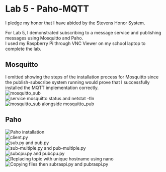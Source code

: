 # Lab 5 - Paho-MQTT
I pledge my honor that I have abided by the Stevens Honor System.  
  
For Lab 5, I demonstrated subscribing to a message service and publishing messages using Mosquitto and Paho.  
I used my Raspberry Pi through VNC Viewer on my school laptop to complete the lab.  
## Mosquitto
I omitted showing the steps of the installation process for Mosquitto since the publish-subscribe system running would prove that I successfully installed the MQTT implementation correctly.  
![mosquitto_sub](./mosquitto_sub.png)  
![service mosquitto status and netstat -tln](./mosquitto_status.png)  
![mosquitto_sub alongside mosquitto_pub](./mosquitto_subpub.png)  
## Paho
![Paho installation](./paho_setup.png)  
![client.py](./paho_clientpy.png)  
![sub.py and pub.py](./paho_subpub.png)  
![sub-multiple.py and pub-multiple.py](./paho_subpubmultiple.png)  
![subcpu.py and pubcpu.py](./paho_subpubcpu.png)  
![Replacing topic with unique hostname using nano](./paho_nano.png)  
![Copying files then subraspi.py and pubraspi.py](./paho_subpubraspi.png)  
